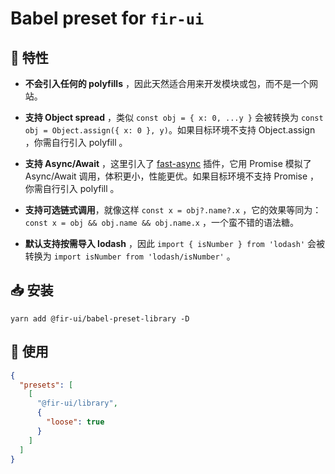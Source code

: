 # Babel preset for `fir-ui`

## 🌟 特性

- **不会引入任何的 polyfills** ，因此天然适合用来开发模块或包，而不是一个网站。

- **支持 Object spread** ，类似 `const obj = { x: 0, ...y }` 会被转换为 `const obj = Object.assign({ x: 0 }, y)`。如果目标环境不支持 Object.assign ，你需自行引入 polyfill 。

- **支持 Async/Await** ，这里引入了 [fast-async](https://github.com/MatAtBread/fast-async) 插件，它用 Promise 模拟了 Async/Await 调用，体积更小，性能更优。如果目标环境不支持 Promise ，你需自行引入 polyfill 。

- **支持可选链式调用**，就像这样 `const x = obj?.name?.x` ，它的效果等同为：`const x = obj && obj.name && obj.name.x` ，一个蛮不错的语法糖。

- **默认支持按需导入 lodash** ，因此 `import { isNumber } from 'lodash'` 会被转换为 `import isNumber from 'lodash/isNumber'` 。

## 📥 安装
```shell
yarn add @fir-ui/babel-preset-library -D
```

## 🔧 使用
```json
{
  "presets": [
    [
      "@fir-ui/library",
      {
        "loose": true
      }
    ]
  ]
}
```
